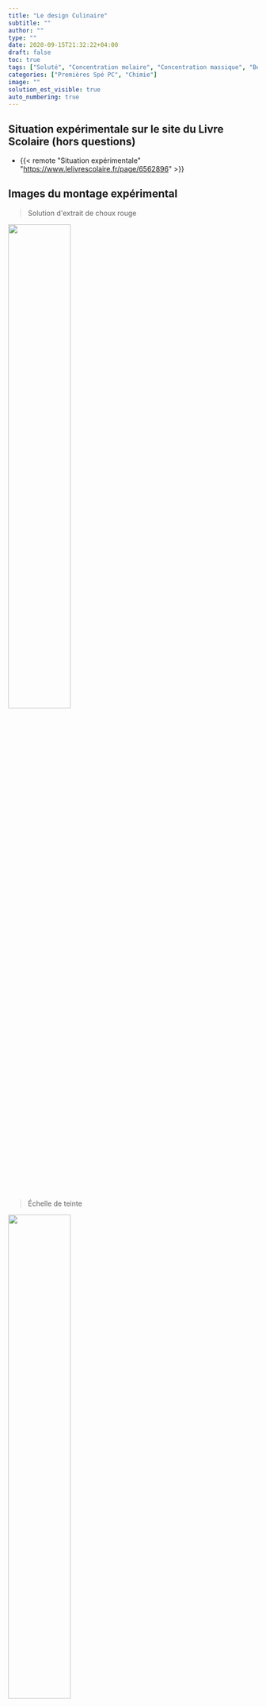 ```yaml
---
title: "Le design Culinaire"
subtitle: ""
author: ""
type: ""
date: 2020-09-15T21:32:22+04:00
draft: false
toc: true
tags: ["Soluté", "Concentration molaire", "Concentration massique", "Beer Lambert", "Dilution", "Couleur", "Absorption"]
categories: ["Premières Spé PC", "Chimie"]
image: ""
solution_est_visible: true
auto_numbering: true
---
```


## Situation expérimentale sur le site du Livre Scolaire (hors questions)

- {{< remote "Situation expérimentale" "https://www.lelivrescolaire.fr/page/6562896" >}}

## Images du montage expérimental

> Solution d'extrait de choux rouge
<img src="/premieres-pc/chap-2/chap-2-3-1.jpeg" alt="" width="50%" />

> Échelle de teinte
<img src="/premieres-pc/chap-2/chap-2-3-2.jpeg" alt="" width="50%" />

> Montage expérimental avec spectrophotomètre
<img src="/premieres-pc/chap-2/chap-2-3-3.jpeg" alt="" width="50%" />

## Exploitation des données

- Télécharger le logiciel {{< remote "Spectral Analysis" "https://www.vernier.com/product/spectral-analysis/" >}} du fabriquant Vernier.
Il existe des versions pour tous les systèmes d'exploitations.

- Télécharger les fichiers résultats suivants (clic droit et enregistrer) et les ouvrir à tour de rôle à l'aide du logiciel juste téléchargé :
  - {{< remote "Spectre tube 1" "/premieres-pc/chap-2/Spectre_choux_rouge_tube_1.smbl" >}}
  - {{< remote "Spectre tube 2" "/premieres-pc/chap-2/Spectre_choux_rouge_tube_2.smbl" >}}
  - {{< remote "Spectre tube 3" "/premieres-pc/chap-2/Spectre_choux_rouge_tube_3.smbl" >}}
  - {{< remote "Spectre tube 4" "/premieres-pc/chap-2/Spectre_choux_rouge_tube_4.smbl" >}}
  - {{< remote "Spectre tube 5" "/premieres-pc/chap-2/Spectre_choux_rouge_tube_5.smbl" >}}

## Questions

1. Rédiger le protocole expérimental permettant la préparation d'une des 5 solutions dans un tube à essai.

2. Interpréter la couleur des cinq solutions à partir de leur spectre d'absorption.
